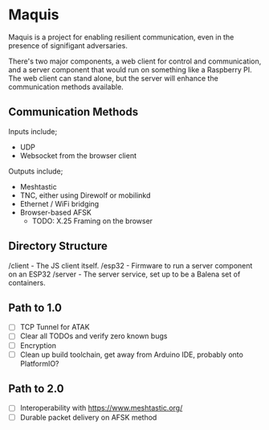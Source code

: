 Maquis
===

Maquis is a project for enabling resilient communication, even in the presence
of signifigant adversaries.

There's two major components, a web client for control and communication, and a
server component that would run on something like a Raspberry PI. The web client
can stand alone, but the server will enhance the communication methods available.

Communication Methods
---

Inputs include;
 - UDP
 - Websocket from the browser client

Outputs include;
 - Meshtastic
 - TNC, either using Direwolf or mobilinkd
 - Ethernet / WiFi bridging
 - Browser-based AFSK
   - TODO: X.25 Framing on the browser


Directory Structure
---

/client - The JS client itself.
/esp32 - Firmware to run a server component on an ESP32
/server - The server service, set up to be a Balena set of containers.

Path to 1.0
---

- [ ] TCP Tunnel for ATAK
- [ ] Clear all TODOs and verify zero known bugs
- [ ] Encryption
- [ ] Clean up build toolchain, get away from Arduino IDE, probably onto PlatformIO?

Path to 2.0
---

- [ ] Interoperability with https://www.meshtastic.org/
- [ ] Durable packet delivery on AFSK method
